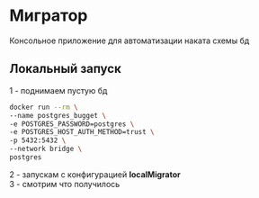 # Мигратор
Консольное приложение для автоматизации наката схемы бд

## Локальный запуск

1 - поднимаем пустую бд
```sh
docker run --rm \
--name postgres_bugget \
-e POSTGRES_PASSWORD=postgres \
-e POSTGRES_HOST_AUTH_METHOD=trust \
-p 5432:5432 \
--network bridge \
postgres
```
2 - запускам с конфигурацией **localMigrator**  
3 - смотрим что получилось
